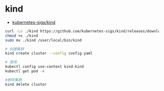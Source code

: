 # kind

- [kubernetes-sigs/kind](https://github.com/kubernetes-sigs/kind)

```bash
curl -Lo ./kind https://github.com/kubernetes-sigs/kind/releases/download/v0.8.1/kind-darwin-amd64
chmod +x ./kind
sudo mv ./kind /user/local/bin/kind

# 创建集群
kind create cluster --config config.yaml

# 使用
kubectl config use-context kind-kind
kubectl get pod -A

#删除集群
kind delete cluster
```
